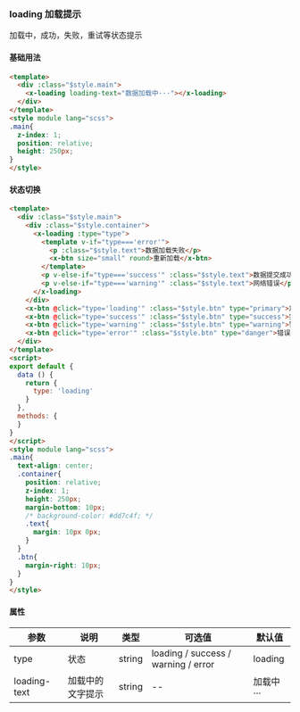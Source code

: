 ### loading 加载提示
加载中，成功，失败，重试等状态提示

#### 基础用法
```html
<template>
  <div :class="$style.main">
    <x-loading loading-text="数据加载中···"></x-loading>
  </div>
</template>
<style module lang="scss">
.main{
  z-index: 1;
  position: relative;
  height: 250px;
}
</style>
```

#### 状态切换
```html
<template>
  <div :class="$style.main">
    <div :class="$style.container">
      <x-loading :type="type">
        <template v-if="type==='error'">
          <p :class="$style.text">数据加载失败</p>
          <x-btn size="small" round>重新加载</x-btn>
        </template>
        <p v-else-if="type==='success'" :class="$style.text">数据提交成功</p>
        <p v-else-if="type==='warning'" :class="$style.text">网络错误</p>
      </x-loading>
    </div>
    <x-btn @click="type='loading'" :class="$style.btn" type="primary">加载 状态</x-btn>
    <x-btn @click="type='success'" :class="$style.btn" type="success">完成 状态</x-btn>
    <x-btn @click="type='warning'" :class="$style.btn" type="warning">警告 状态</x-btn>
    <x-btn @click="type='error'" :class="$style.btn" type="danger">错误 状态</x-btn>
  </div>
</template>
<script>
export default {
  data () {
    return {
      type: 'loading'
    }
  },
  methods: {
  }
}
</script>
<style module lang="scss">
.main{
  text-align: center;
  .container{
    position: relative;
    z-index: 1;
    height: 250px;
    margin-bottom: 10px;
    /* background-color: #dd7c4f; */
    .text{
      margin: 10px 0px;
    }
  }
  .btn{
    margin-right: 10px;
  }
}
</style>
```

#### 属性
| 参数      | 说明    | 类型      | 可选值       | 默认值   |
|---------- |-------- |---------- |-------------  |-------- |
| type     | 状态   | string  |   loading / success / warning / error |    loading     |
| loading-text     | 加载中的文字提示   | string  |   --  |    加载中···     |